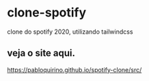 # clone-spotify
 clone do spotify 2020, utilizando tailwindcss
 
## veja o site aqui. 
https://pabloquirino.github.io/spotify-clone/src/

